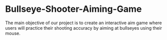 # Bullseye-Shooter-Aiming-Game
The main objective of our project is to create an interactive aim game where users will practice their shooting accuracy by aiming at bullseyes using their mouse.
